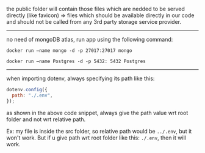 the public folder will contain those files which are nedded to be served directly (like favicon) => files which should be available directly in our code and should not be called from any 3rd party storage service provider.

---

no need of mongoDB atlas, run app using the following command:

`docker run —name mongo -d -p 27017:27017 mongo`

`docker run —name Postgres -d -p 5432: 5432 Postgres`

---

when importing dotenv, always specifying its path like this:

```javascript
dotenv.config({
  path: "./.env",
});
```

as shown in the above code snippet, always give the path value wrt root folder and not wrt relative path.

Ex: my file is inside the src folder, so relative path would be `../.env`, but it won't work. But if u give path wrt root folder like this: `./.env`, then it will work.
